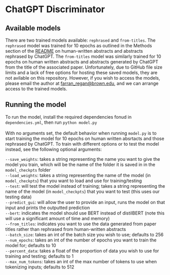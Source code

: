 # ChatGPT Discriminator

## Available models
There are two trained models available: `rephrased` and `from-titles`. The `rephrased` model was trained for 10 epochs as outlined in the Methods section of the [README](README.md) on human-written abstracts and abstracts rephrased by ChatGPT. The `from-titles` model was similarly trained for 10 epochs on human written abstracts and abstracts generated by ChatGPT from the title of the associated paper. Unfortunately, due to GitHub file size limits and a lack of free options for hosting these saved models, they are not avilable on this repository. However, if you wish to access the models, please email the author at farran_regan@brown.edu, and we can arrange access to the trained models.

## Running the model
To run the model, install the required dependencies fonud in `dependencies.yml`, then run `python model.py`  
<br>
With no arguments set, the default behavior when running `model.py` is to start training the model for 10 epochs on human written absrtacts and those rephrased by ChatGPT. To train with different options or to test the model instead, see the following optional arguments:  

`--save_weights`: takes a string representing the name you want to give the model you train, which will be the name of the folder it is saved in in the `model_checkpts` folder  
`--load_weights`: takes a string representing the name of the model (in `model_checkpts`) that you want to load and use for training/testing  
`--test`: will test the model instead of training; takes a string representing the name of the model (in `model_checkpts`) that you want to test (this uses our testing data)  
`--predict_gui`: will allow the user to provide an input, runs the model on that input and prints the outputted prediction  
`--bert`: indicates the model should use BERT instead of distilBERT (note this will use a significant amount of time and memory)  
`--from_titles`: indicates you want to use the data generated from paper titles rather than rephrased from human-written abstracts  
`--batch_size`: takes an int of the batch size you wish to use; defaults to 256  
`--num_epochs`: takes an int of the number of epochs you want to train the model for; defaults to 10  
`--percent_data`: takes a float of the proportion of data you wish to use for training and testing; defaults to 1  
`--max_num_tokens`: takes an int of the max number of tokens to use when tokenizing inputs; defaults to 512  




